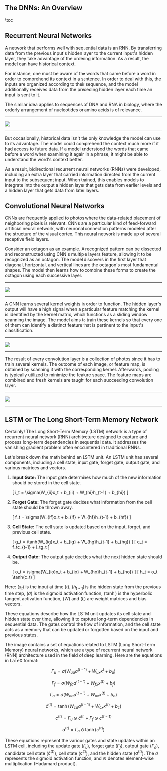 ## The DNNs: An Overview

\toc

## Recurrent Neural Networks

A network that performs well with sequential data is an RNN. By transferring data from the previous input's hidden layer to the current input's hidden layer, they take advantage of the ordering information. As a result, the model can have historical context.  

For instance, one must be aware of the words that came before a word in order to comprehend its context in a sentence. In order to deal with this, the inputs are organized according to their sequence, and the model additionally receives data from the preceding hidden layer each time an input is sent to it.  

The similar idea applies to sequences of DNA and RNA in biology, where the orderly arrangement of nucleotides or amino acids is of relevance.

---

![](../extras/dnns/rnns.png)

---

But occasionally, historical data isn't the only knowledge the model can use to its advantage.  The model could comprehend the context much more if it had access to future data. If a model understood the words that came before a word when examining it again in a phrase, it might be able to understand the word's context better. 

As a result, bidirectional recurrent neural networks (RNNs) were developed, including an extra layer that carried information directed from the current input to the subsequent input. When trained, this enables models to integrate into the output a hidden layer that gets data from earlier levels and a hidden layer that gets data from later layers.

## Convolutional Neural Networks

CNNs are frequently applied to photos where the data-related placement of neighboring pixels is relevant. CNNs are a particular kind of feed-forward artificial neural network, with neuronal connection patterns modeled after the structure of the visual cortex. This neural network is made up of several receptive field layers.

Consider an octagon as an example. A recognized pattern can be dissected and reconstructed using CNN's multiple layers feature, allowing it to be recognized as an octagon. The model discovers in the first layer that diagonal, horizontal, and vertical lines are the octagon's most fundamental shapes. The model then learns how to combine these forms to create the octagon using each successive layer.

---

![](../extras/dnns/cnns.png)

---

A CNN learns several kernel weights in order to function. The hidden layer's output will have a high signal when a particular feature matching the kernel is identified by the kernel matrix, which functions as a sliding window scanning the image. The model aims to train these kernels so that every one of them can identify a distinct feature that is pertinent to the input's classification.



---

![](../extras/dnns/cnns2.png)

---

The result of every convolution layer is a collection of photos since it has to train several kernels.  The outcome of each image, or feature map, is obtained by scanning it with the corresponding kernel. Afterwards, pooling is typically utilized to minimize the feature space. The feature maps are combined and fresh kernels are taught for each succeeding convolution layer. 

---

![](../extras/dnns/cnns3.png)

---

## LSTM or The Long Short-Term Memory Network

Certainly! The Long Short-Term Memory (LSTM) network is a type of recurrent neural network (RNN) architecture designed to capture and process long-term dependencies in sequential data. It addresses the vanishing gradient problem often encountered in traditional RNNs.

Let's break down the math behind an LSTM unit. An LSTM unit has several components, including a cell state, input gate, forget gate, output gate, and various matrices and vectors.

1. **Input Gate:**
   The input gate determines how much of the new information should be stored in the cell state.

   \[ i_t = \sigma(W_{ii}x_t + b_{ii} + W_{hi}h_{t-1} + b_{hi}) \]

2. **Forget Gate:**
   The forget gate decides what information from the cell state should be thrown away.

   \[ f_t = \sigma(W_{if}x_t + b_{if} + W_{hf}h_{t-1} + b_{hf}) \]

3. **Cell State:**
   The cell state is updated based on the input, forget, and previous cell state.

   \[ g_t = \tanh(W_{ig}x_t + b_{ig} + W_{hg}h_{t-1} + b_{hg}) \]
   \[ c_t = f_tc_{t-1} + i_tg_t \]

4. **Output Gate:**
   The output gate decides what the next hidden state should be.

   \[ o_t = \sigma(W_{io}x_t + b_{io} + W_{ho}h_{t-1} + b_{ho}) \]
   \[ h_t = o_t \tanh(c_t) \]

Here:
$(x_t)$ is the input at time $(t)$,
$(h_{t-1})$ is the hidden state from the previous time step,
$(\sigma)$ is the sigmoid activation function,
$(\tanh)$ is the hyperbolic tangent activation function,
$(W)$ and $(b)$ are weight matrices and bias vectors.

These equations describe how the LSTM unit updates its cell state and hidden state over time, allowing it to capture long-term dependencies in sequential data. The gates control the flow of information, and the cell state acts as a memory that can be updated or forgotten based on the input and previous states.

The image contains a set of equations related to LSTM (Long Short-Term Memory) neural networks, which are a type of recurrent neural network (RNN) architecture used in the field of deep learning. Here are the equations in LaTeX format:

$$ \Gamma_u = \sigma(W_{ua}a^{\langle t-1 \rangle} + W_{ux}x^{t} + b_u) $$ 

$$ \Gamma_f = \sigma(W_{fa}a^{\langle t-1 \rangle} + W_{fx}x^{\langle t \rangle} + b_f) $$

$$ \Gamma_o = \sigma(W_{oa}a^{\langle t-1 \rangle} + W_{ox}x^{\langle t \rangle} + b_o) $$

$$ \tilde{c}^{\langle t \rangle} = \tanh(W_{ca}a^{\langle t-1 \rangle} + W_{cx}x^{\langle t \rangle} + b_c) $$

$$ c^{\langle t \rangle} = \Gamma_u \odot \tilde{c}^{\langle t \rangle} + \Gamma_f \odot c^{\langle t-1 \rangle} $$

$$ a^{\langle t \rangle} = \Gamma_o \odot \tanh(c^{\langle t \rangle}) $$

These equations represent the various gates and state updates within an LSTM cell, including the update gate ($\Gamma_u$), forget gate ($\Gamma_f$), output gate ($\Gamma_o$), candidate cell state ($\tilde{c}^{\langle t \rangle}$), cell state ($c^{\langle t \rangle}$), and the hidden state ($a^{\langle t \rangle}$). The $\sigma$ represents the sigmoid activation function, and $\odot$ denotes element-wise multiplication (Hadamard product).
